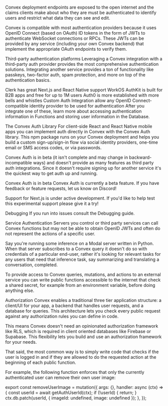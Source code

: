Convex deployment endpoints are exposed to the open internet and the claims clients make about who they are must be authenticated to identify users and restrict what data they can see and edit.

Convex is compatible with most authentication providers because it uses OpenID Connect (based on OAuth) ID tokens in the form of JWTs to authenticate WebSocket connections or RPCs. These JWTs can be provided by any service (including your own Convex backend) that implement the appropriate OAuth endpoints to verify them.

Third-party authentication platforms
Leveraging a Convex integration with a third-party auth provider provides the most comprehensive authentication solutions. Integrating another service provides a ton of functionality like passkeys, two-factor auth, spam protection, and more on top of the authentication basics.

Clerk has great Next.js and React Native support
WorkOS AuthKit is built for B2B apps and free for up to 1M users
Auth0 is more established with more bells and whistles
Custom Auth Integration allow any OpenID Connect-compatible identity provider to be used for authentication
After you integrate one of these, learn more about accessing authentication information in Functions and storing user information in the Database.

The Convex Auth Library
For client-side React and React Native mobile apps you can implement auth directly in Convex with the Convex Auth library. This npm package runs on your Convex deployment and helps you build a custom sign-up/sign-in flow via social identity providers, one-time email or SMS access codes, or via passwords.

Convex Auth is in beta (it isn't complete and may change in backward-incompatible ways) and doesn't provide as many features as third party auth integrations. Since it doesn't require signing up for another service it's the quickest way to get auth up and running.

Convex Auth is in beta
Convex Auth is currently a beta feature. If you have feedback or feature requests, let us know on Discord!

Support for Next.js is under active development. If you'd like to help test this experimental support please give it a try!

Debugging
If you run into issues consult the Debugging guide.

Service Authentication
Servers you control or third party services can call Convex functions but may not be able to obtain OpenID JWTs and often do not represent the actions of a specific user.

Say you're running some inference on a Modal server written in Python. When that server subscribes to a Convex query it doesn't do so with credentials of a particular end-user, rather it's looking for relevant tasks for any users that need that inference task, say summarizing and translating a conversation, completed.

To provide access to Convex queries, mutations, and actions to an external service you can write public functions accessible to the internet that check a shared secret, for example from an environment variable, before doing anything else.

Authorization
Convex enables a traditional three tier application structure: a client/UI for your app, a backend that handles user requests, and a database for queries. This architecture lets you check every public request against any authorization rules you can define in code.

This means Convex doesn't need an opinionated authorization framework like RLS, which is required in client oriented databases like Firebase or Supabase. This flexibility lets you build and use an authorization framework for your needs.

That said, the most common way is to simply write code that checks if the user is logged in and if they are allowed to do the requested action at the beginning of each public function.

For example, the following function enforces that only the currently authenticated user can remove their own user image:

export const removeUserImage = mutation({
  args: {},
  handler: async (ctx) => {
    const userId = await getAuthUserId(ctx);
    if (!userId) {
      return;
    }
    ctx.db.patch(userId, { imageId: undefined, image: undefined });
  },
});